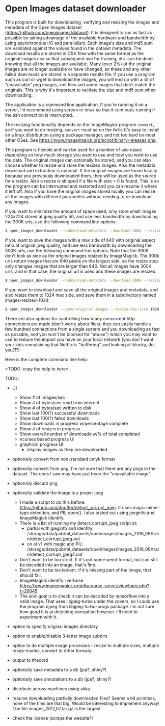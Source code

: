 # Open Images dataset downloader

This program is built for downloading, verifying and resizing the images and metadata of the Open Images dataset (https://github.com/openimages/dataset). It is designed to run as fast as possible by taking advantage of the available hardware and bandwidth by using asynchronous I/O and parallelism. Each image's size and md5 sum are validated against the values found in the dataset metadata. The download results are stored in CSV files with the same format as the original images.csv so that subsequent use for training, etc. can be done knowing that all the images are available. Many (over 2%) of the original images are no longer available or have changed, so these and any other failed downloads are stored in a separate results file. If you use a program such as curl or wget to download the images, you will end up with a lot of "unavailable" png images, xml files and some images that don't match the originals. This is why it's important to validate the size and md5 sum when downloading.

The application is a command line application. If you're running it on a server, I'd recommend using screen or tmux so that it continues running if the ssh connection is interrupted.

The resizing functionality depends on the ImageMagick program `convert`, so if you want to do resizing, `convert` must be on the `PATH`. It's easy to install on a linux distribution using a package manager, and not too hard on most other OSes. See https://www.imagemagick.org/script/binary-releases.php.

This program is flexible and can be used for a number of use cases depending on how much storage you want to use and how you want to use the data. The original images can optionally be stored, and you can also choose whether to resize and store the resized images. Also the metadata download and extraction is optional. If the original images are found locally because you previously downloaded them, they will be used as the source for a resize. Also a resize is skipped if a file with size > 0 is found. This is so the program can be interrupted and restarted and you can resume it where it left off. Also if you have the original images stored locally you can resize all the images with different parameters without needing to re-download any images.

If you want to minimize the amount of space used, only store small images 224x224 stored at jpeg quality 50, and use less bandwidth by downloading the 300K urls, use the following command line options:

```bash
$ open_images_downloader --nodownload-metadata --download-300k --resize-mode FillCrop --resize-compression-quality 50  
```

If you want to save the images with a max side of 640 with original aspect ratio at original jpeg quality, and use less bandwidth by downloading the 300K urls, use the following command line options. Note that the 300K don't look as nice as the original images resized by ImageMagick. The 300k urls return images that are 640 pixels on the largest side, so the resize step only changes images that are larger than 640. Not all images have 300K urls, and in that case, the original url is used and these images are resized.

```bash
$ open_images_downloader --nodownload-metadata --download-300k --resize-box-size 640
```

If you want to download and save all the original images and metadata, and also resize them to 1024 max side, and save them in a subdirectory named images-resized-1024:

```bash
$ open_images_downloader --save-original-images --resize-box-size 1024 --resized-images-subdirectory images-resized-1024
```

There are also options for controlling how many concurrent http connections are made (don't worry about flickr, they can easily handle a few hundred connections from a single system and you downloading as fast as possible, and you won't be blocked for "abuse") which you may want to use to reduce the impact you have on your local network (you don't want your kids complaining that Netflix is "buffering" and looking all blocky, do you?!?)

Here is the complete command line help:

<TODO: copy the help to here>

TODO:

* UI
    * Show # of images/sec
    * Show # of bytes/sec read from internet
    * Show # of bytes/sec written to disk
    * Show last 100(?) successful downloads
    * Show last 100(?) failed downloads
    * Show downloads in progress w/percentage complete
    * Show # of resizes in progress 
    * Show overall number of downloads w/% of total completed
    * ncurses based progress UI
    * graphical progress UI
        * display images as they are downloaded
* optionally convert from non-standard cmyk format
* optionally convert from png. I'm not sure that there are any pngs in the dataset. The ones I saw may have just been the "unavailable image".
* optionally discard png
* optionally validate the image is a proper jpeg
    * I made a script to do this before: https://github.com/dnuffer/detect_corrupt_jpeg. It uses magic mime-type detection, and PIL open(). I also tested out using jpeginfo and ImageMagick identify.
    * There is a list of running my detect_corrupt_jpeg script at:
        * partial with jpeginfo and idenfity: /storage/data/pub/ml_datasets/openimages/images_2016_08/train/detect_corrupt_jpeg.out
        * on oi v1 with magic and PIL: /storage/data/pub/ml_datasets/openimages/images_2016_08/train/detect_corrupt_jpeg2.out  
    * Don't want to be too strict. If it's got some weird format, but can still be decoded into an image, that's fine.
    * Don't want to be too lenient. If it's missing part of the image, that should fail.
    * ImageMagick identify -verbose https://www.imagemagick.org/discourse-server/viewtopic.php?t=20045
    * The end-goal is to check it can be decoded by tensorflow into a valid image. That uses libjpeg-turbo under the covers, so I could use the program djpeg from libjpeg-turbo-progs package. I'm not sure how good it is at detecting corruption however. I'll need to experiment with it.
* option to specify original images directory
* option to enable/disable 3-letter image subdirs
* option to do multiple image processes - resize to multiple sizes, multiple resize modes, convert to other formats.

* output to tfrecord
* optionally save metadata to a db (jpa?, shiny?)
* optionally save annotations to a db (jpa?, shiny?)
* distribute across machines using akka
* resume downloading partially downloaded files? Seems a bit pointless, none of the files are that big. Would be interesting to implement anyway! The file images_2017_07.tar.gz is the largest.
* check the license (scrape the website?)